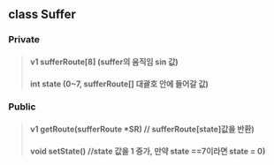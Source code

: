 ## class Suffer

### Private
> #### v1 sufferRoute[8] (suffer의 움직임 sin 값)
> #### int state (0~7, sufferRoute[] 대괄호 안에 들어갈 값)
### Public
> #### v1 getRoute(sufferRoute *SR) // sufferRoute[state]값을 반환)
> #### void setState()	//state 값을 1 증가, 만약 state ==7이라면 state = 0)
